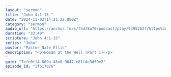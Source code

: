 ```yaml
---
layout: "sermon"
title: "John 4:1-15 "
date: "2024-11-03T14:21:22.000Z"
category: "sermon"
audio_url: "https://anchor.fm/s/f5d78a70/podcast/play/93952627/https%3A%2F%2Fd3ctxlq1ktw2nl.cloudfront.net%2Fstaging%2F2024-10-4%2F389231490-44100-2-0835c12337525.m4a"
duration: "33:40"
scripture: "John 4:1-15"
series: "John"
pastor: "Pastor Nate Ellis"
description: "<p>Woman at the Well (Part 1)</p>
"
guid: "7efe0ff4-809a-43e6-9647-e81f4e3d59e2"
episode_id: "1f617026"
---
```


